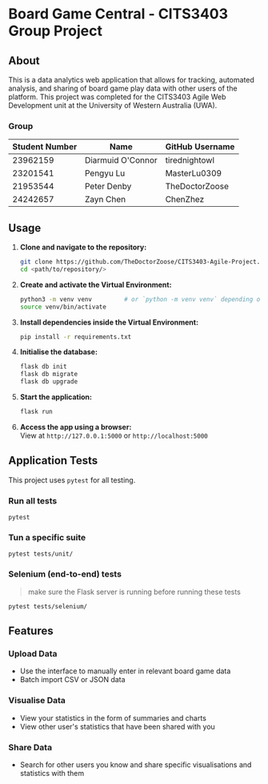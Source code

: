 # Board Game Central - CITS3403 Group Project

## About
This is a data analytics web application that allows for tracking, automated analysis, and sharing of board game play data with other users of the platform.
This project was completed for the CITS3403 Agile Web Development unit at the University of Western Australia (UWA).

### Group
| Student Number | Name              | GitHub Username |
| -------------- | ----------------- | --------------- |
| 23962159       | Diarmuid O'Connor | tirednightowl   |
| 23201541       | Pengyu Lu         | MasterLu0309    |
| 21953544       | Peter Denby       | TheDoctorZoose  |
| 24242657       | Zayn Chen         | ChenZhez        |

## Usage
1. **Clone and navigate to the repository:**
   ```bash
   git clone https://github.com/TheDoctorZoose/CITS3403-Agile-Project.git
   cd <path/to/repository/>
   ```

2. **Create and activate the Virtual Environment:**
   ```bash
   python3 -m venv venv         # or `python -m venv venv` depending on your python installation
   source venv/bin/activate
   ```

3. **Install dependencies inside the Virtual Environment:**
   ```bash
   pip install -r requirements.txt
   ```

4. **Initialise the database:**
   ```bash
   flask db init
   flask db migrate
   flask db upgrade
   ```

5. **Start the application:**
   ```bash
   flask run
   ```

6. **Access the app using a browser:**<br/>
   View at `http://127.0.0.1:5000` or `http://localhost:5000`

## Application Tests

This project uses `pytest` for all testing.

### Run all tests

```shell
pytest
```

### Tun a specific suite

```shell
pytest tests/unit/
```

### Selenium (end-to-end) tests

> make sure the Flask server is running before running these tests

```shell
pytest tests/selenium/
```

## Features
### Upload Data
- Use the interface to manually enter in relevant board game data
- Batch import CSV or JSON data

### Visualise Data
- View your statistics in the form of summaries and charts
- View other user's statistics that have been shared with you

### Share Data
- Search for other users you know and share specific visualisations and statistics with them
